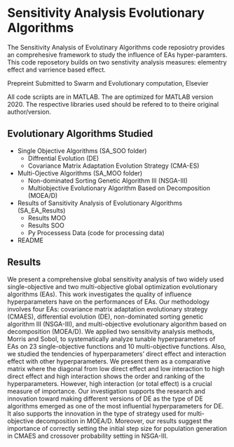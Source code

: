 # Sensitivity Analysis Evolutionary Algorithms

The Sensitivity Analysis of Evolutinary Algorithms code reposiotry provides an comprehesive framework to study the influence of EAs hyper-paramters. This code reposetory builds on two senstivity analysis measures: elementry effect and varrience based effect.

Prepreint Submitted to Swarm and Evolutionary computation, Elsevier

All code scriipts are in MATLAB. The are optimized for MATLAB version 2020. 
The respective libraries used should be refered to to theire original author/version.  

## Evolutionary Algorithms Studied
- Single Objective Algorithms (SA_SOO folder)
    - Diffrential Evolution (DE)
    - Covariance Matrix Adaptation Evolution Strategy (CMA-ES)
- Multi-Ojective Algorithms (SA_MOO folder)
    - Non-dominated Sorting Genetic Algorithm III (NSGA-III)
    - Multiobjective Evolutionary Algorithm Based on Decomposition (MOEA/D)
- Results of Sansitivity Analysis of Evolutionary Algorithms (SA_EA_Results)
    - Results MOO
    - Results SOO
    - Py Processess Data (code for processing data)
- README


## Results

We present a comprehensive global sensitivity analysis of two widely used single-objective and two multi-objective global optimization evolutionary algorithms (EAs). This work investigates the quality of influence hyperparameters have on the performances of EAs. Our methodology involves four EAs: covariance matrix adaptation evolutionary strategy (CMAES), differential evolution (DE), non-dominated sorting genetic algorithm III (NSGA-III), and multi-objective evolutionary algorithm based on decomposition (MOEA/D). We applied two sensitivity analysis methods, Morris and Sobol, to systematically analyze tunable hyperparameters of EAs on 23 single-objective functions and 10 multi-objective functions. Also, we studied the tendencies of hyperparameters’ direct effect and interaction effect with other hyperparameters. We present them as a comparative matrix where the diagonal from low direct effect and low interaction to high direct effect and high interaction shows the order and ranking of the hyperparameters. However, high interaction (or total effect) is a crucial measure of importance. Our investigation supports the research and innovation toward making different versions of DE as the type of DE algorithms emerged as one of the most influential hyperparameters for DE. It also supports the innovation in the type of strategy used for multi-objective decomposition in MOEA/D. Moreover, our results suggest the importance of correctly setting the initial step size for population generation in CMAES and crossover probability setting in NSGA-III.


